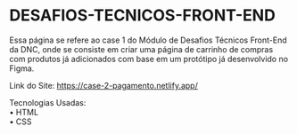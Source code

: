 # DESAFIOS-TECNICOS-FRONT-END

Essa página se refere ao case 1 do Módulo de Desafios Técnicos Front-End da DNC, onde se consiste em criar uma página de carrinho de compras com produtos já adicionados com base em um protótipo já desenvolvido no Figma.

Link do Site: https://case-2-pagamento.netlify.app/

Tecnologias Usadas: <br>
• HTML <br>
• CSS <br>
